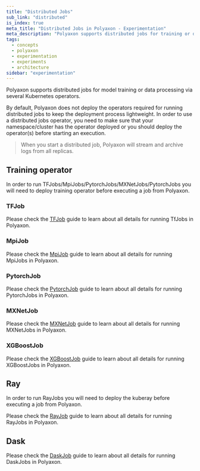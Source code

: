 ```yaml
---
title: "Distributed Jobs"
sub_link: "distributed"
is_index: true
meta_title: "Distributed Jobs in Polyaxon - Experimentation"
meta_description: "Polyaxon supports distributed jobs for training or data processing via TF-Job, MPI-Job, Pytorch-Job, Ray-Job, Dask-Job."
tags:
  - concepts
  - polyaxon
  - experimentation
  - experiments
  - architecture
sidebar: "experimentation"
---
```


Polyaxon supports distributed jobs for model training or data processing via several Kubernetes operators.

By default, Polyaxon does not deploy the operators required for running distributed jobs to keep the deployment process lightweight.
In order to use a distributed jobs operator, you need to make sure that your namespace/cluster has the operator deployed
or you should deploy the operator(s) before starting an execution.

> When you start a distributed job, Polyaxon will stream and archive logs from all replicas.

## Training operator

In order to run TFJobs/MpiJobs/PytorchJobs/MXNetJobs/PytorchJobs you will need to deploy training operator before executing a job from Polyaxon.

### TFJob

Please check the [TFJob](/docs/experimentation/distributed/tf-jobs/) guide to learn about all details for running TfJobs in Polyaxon.

### MpiJob

Please check the [MpiJob](/docs/experimentation/distributed/mpi-jobs/) guide to learn about all details for running MpiJobs in Polyaxon.

### PytorchJob

Please check the [PytorchJob](/docs/experimentation/distributed/pytorch-jobs/) guide to learn about all details for running PytorchJobs in Polyaxon.

### MXNetJob

Please check the [MXNetJob](/docs/experimentation/distributed/mxnet-jobs/) guide to learn about all details for running MXNetJobs in Polyaxon.

### XGBoostJob

Please check the [XGBoostJob](/docs/experimentation/distributed/xgboost-jobs/) guide to learn about all details for running XGBoostJobs in Polyaxon.

## Ray

In order to run RayJobs you will need to deploy the kuberay before executing a job from Polyaxon.

Please check the [RayJob](/docs/experimentation/distributed/ray-jobs/) guide to learn about all details for running RayJobs in Polyaxon.

## Dask

Please check the [DaskJob](/docs/experimentation/distributed/dask-jobs/) guide to learn about all details for running DaskJobs in Polyaxon.
